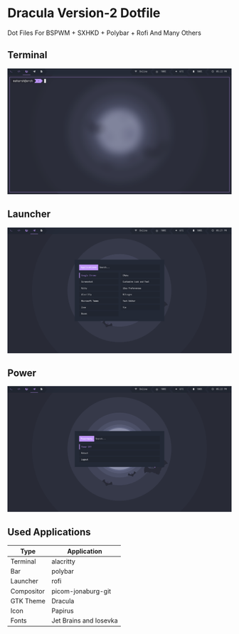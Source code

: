 # Dracula Version-2 Dotfile
Dot Files For BSPWM + SXHKD + Polybar + Rofi And Many Others


## Terminal
![Terminal](https://raw.githubusercontent.com/Maharsh17/Archive/main/Screenshot/Dracula-V2/Terminal.png "Terminal")


## Launcher
![Launcher](https://raw.githubusercontent.com/Maharsh17/Archive/main/Screenshot/Dracula-V2/Launcher.png "Launcher")

## Power
![Power](https://raw.githubusercontent.com/Maharsh17/Archive/main/Screenshot/Dracula-V2/Power.png "Power")


## Used Applications

| Type        | Application           |
| ------------| ----------------------|
| Terminal    | alacritty             |
| Bar         | polybar               |
| Launcher    | rofi                  |
| Compositor  | picom-jonaburg-git    |
| GTK Theme   | Dracula               |
| Icon        | Papirus               |
| Fonts       | Jet Brains and Iosevka|


  
